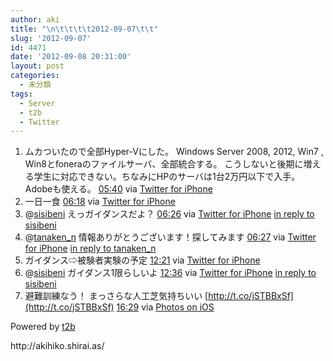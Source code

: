 ```yaml
---
author: aki
title: "\n\t\t\t\t2012-09-07\t\t"
slug: '2012-09-07'
id: 4471
date: '2012-09-08 20:31:00'
layout: post
categories:
  - 未分類
tags:
  - Server
  - t2b
  - Twitter
---
```


<div xmlns:georss="http://www.georss.org/georss">

1.  <span><span>ムカついたので全部Hyper-Vにした。 Windows Server 2008, 2012, Win7 , Win8とfoneraのファイルサーバ、全部統合する。 こうしないと後期に増える学生に対応できない。ちなみにHPのサーバは1台2万円以下で入手。Adobeも使える。</span> <span>[<span>05:40</span>](http://twitter.com/o_ob/status/244112888623689728) <span>via [Twitter for iPhone](http://twitter.com/download/iphone)</span></span></span>
2.  <span><span>一日一食</span> <span>[<span>06:18</span>](http://twitter.com/o_ob/status/244122476831965184) <span>via [Twitter for iPhone](http://twitter.com/download/iphone)</span></span></span>
3.  <span><span>@[sisibeni](http://twitter.com/sisibeni "sisibeni") えっガイダンスだよ？</span> <span>[<span>06:26</span>](http://twitter.com/o_ob/status/244124554199445504) <span>via [Twitter for iPhone](http://twitter.com/download/iphone)</span> [in reply to sisibeni](http://twitter.com/sisibeni/status/244024329979973632)</span></span>
4.  <span><span>@[tanaken_n](http://twitter.com/tanaken_n "tanaken_n") 情報ありがとうございます！探してみます</span> <span>[<span>06:27</span>](http://twitter.com/o_ob/status/244124759984578561) <span>via [Twitter for iPhone](http://twitter.com/download/iphone)</span> [in reply to tanaken_n](http://twitter.com/tanaken_n/status/243909705582407681)</span></span>
5.  <span><span>ガイダンス⇨被験者実験の予定</span> <span>[<span>12:21</span>](http://twitter.com/o_ob/status/244213851355242496) <span>via [Twitter for iPhone](http://twitter.com/download/iphone)</span></span></span>
6.  <span><span>@[sisibeni](http://twitter.com/sisibeni "sisibeni") ガイダンス1限らしいよ</span> <span>[<span>12:36</span>](http://twitter.com/o_ob/status/244217562450247680) <span>via [Twitter for iPhone](http://twitter.com/download/iphone)</span> [in reply to sisibeni](http://twitter.com/sisibeni/status/244217373215830016)</span></span>
7.  <span><span>避難訓練なう！ まっさらな人工芝気持ちいい [http://t.co/jSTBBxSf](http://t.co/jSTBBxSf)</span> <span>[<span>16:29</span>](http://twitter.com/o_ob/status/244276252196868097) <span>via [Photos on iOS](http://www.apple.com)</span></span></span>

</div>

Powered by [t2b](http://t2b.utilz.jp/)

<div>http://akihiko.shirai.as/</div>